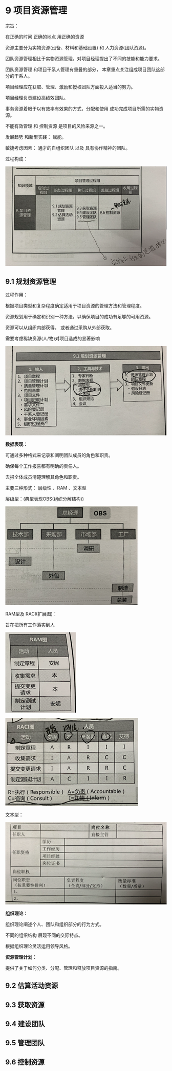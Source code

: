 # 9 项目资源管理

宗旨：

在正确的时间 正确的地点 用正确的资源

资源主要分为实物资源(设备、材料和基础设置) 和 人力资源(团队资源)。

团队资源管理相比于实物资源管理，对项目经理提出了不同的技能和能力要求。

团队资源管理 和项目干系人管理有重叠的部分， 本章重点关注组成项目团队这部分的干系人。

项目经理应在获取、管理、激励和授权团队方面投入适当的努力。

项目经理负责建设高绩效团队。

事务资源着眼于以有效率有效果的方式，分配和使用 成功完成项目所需的实物资源。

不能有效管理 和 控制资源  是项目的风险来源之一。

发展趋势 和新型实践： 赋能。

敏捷考虑因素：    通才的自组织团队 以及 具有协作精神的团队。

过程构成：

<img src="asserts/image-20201103170518939.png" alt="image-20201103170518939" style="zoom:95%;" />





## 9.1 规划资源管理

过程作用：

根据项目类型和复杂程度确定适用于项目资源的管理方法和管理程度。

资源规划用于确定和识别一种方法，以确保项目的成功有足够的可用资源。

资源可以从组织内部获得， 或者通过采购从外部获取。

需要考虑稀缺资源(人/物)对项目造成的显著影响

![image-20201103174221704](asserts/image-20201103174221704.png)



**数据表现：**

可通过多种格式来记录和阐明团队成员的角色和职责。

确保每个工作报告都有明确的责任人。

去报全体成员清楚理解其角色和职责。

主要三种形式：  层级性 、RAM  、文本型

层级型：(典型表现OBS(组织分解结构))

<img src="asserts/image-20201103174753272.png" alt="image-20201103174753272" style="zoom:80%;" />



RAM型及 RACI(扩展图)：

旨在把所有工作落实到人

![image-20201103174841503](asserts/image-20201103174841503.png)

![image-20201103175005154](asserts/image-20201103175005154.png)

文本型：

![image-20201103175041294](asserts/image-20201103175041294.png)





**组织理论：**

组织理论阐述个人、团队和组织部分的行为方式。

不同的组织结构 展现不同的交际特点。

根据组织理论灵活运用领导风格。



**资源管理计划：**

提供了关于如何分类、分配、管理和释放项目资源的指南。



## 9.2 估算活动资源



## 9.3 获取资源



## 9.4 建设团队



## 9.5 管理团队



## 9.6 控制资源